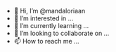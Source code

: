 - 👋 Hi, I’m @mandaloriaan
- 👀 I’m interested in ...
- 🌱 I’m currently learning ...
- 💞️ I’m looking to collaborate on ...
- 📫 How to reach me ...

<!---
mandaloriaan/mandaloriaan is a ✨ special ✨ repository because its `README.md` (this file) appears on your GitHub profile.
You can click the Preview link to take a look at your changes.
--->
